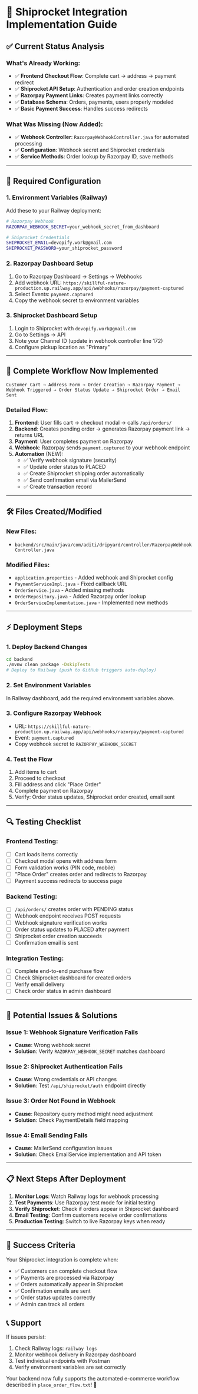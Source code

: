 # 🚀 Shiprocket Integration Implementation Guide

## ✅ **Current Status Analysis**

### **What's Already Working:**
- ✅ **Frontend Checkout Flow**: Complete cart → address → payment redirect
- ✅ **Shiprocket API Setup**: Authentication and order creation endpoints
- ✅ **Razorpay Payment Links**: Creates payment links correctly
- ✅ **Database Schema**: Orders, payments, users properly modeled
- ✅ **Basic Payment Success**: Handles success redirects

### **What Was Missing (Now Added):**
- ✅ **Webhook Controller**: `RazorpayWebhookController.java` for automated processing
- ✅ **Configuration**: Webhook secret and Shiprocket credentials
- ✅ **Service Methods**: Order lookup by Razorpay ID, save methods

---

## 🔧 **Required Configuration**

### **1. Environment Variables (Railway)**
Add these to your Railway deployment:

```bash
# Razorpay Webhook
RAZORPAY_WEBHOOK_SECRET=your_webhook_secret_from_dashboard

# Shiprocket Credentials  
SHIPROCKET_EMAIL=devopify.work@gmail.com
SHIPROCKET_PASSWORD=your_shiprocket_password
```

### **2. Razorpay Dashboard Setup**
1. Go to Razorpay Dashboard → Settings → Webhooks
2. Add webhook URL: `https://skillful-nature-production.up.railway.app/api/webhooks/razorpay/payment-captured`
3. Select Events: `payment.captured`
4. Copy the webhook secret to environment variables

### **3. Shiprocket Dashboard Setup**
1. Login to Shiprocket with `devopify.work@gmail.com`
2. Go to Settings → API
3. Note your Channel ID (update in webhook controller line 172)
4. Configure pickup location as "Primary"

---

## 🔄 **Complete Workflow Now Implemented**

```
Customer Cart → Address Form → Order Creation → Razorpay Payment → 
Webhook Triggered → Order Status Update → Shiprocket Order → Email Sent
```

### **Detailed Flow:**

1. **Frontend**: User fills cart → checkout modal → calls `/api/orders/`
2. **Backend**: Creates pending order → generates Razorpay payment link → returns URL
3. **Payment**: User completes payment on Razorpay
4. **Webhook**: Razorpay sends `payment.captured` to your webhook endpoint
5. **Automation** (NEW):
   - ✅ Verify webhook signature (security)
   - ✅ Update order status to PLACED
   - ✅ Create Shiprocket shipping order automatically
   - ✅ Send confirmation email via MailerSend
   - ✅ Create transaction record

---

## 🛠 **Files Created/Modified**

### **New Files:**
- `backend/src/main/java/com/aditi/dripyard/controller/RazorpayWebhookController.java`

### **Modified Files:**
- `application.properties` - Added webhook and Shiprocket config
- `PaymentServiceImpl.java` - Fixed callback URL
- `OrderService.java` - Added missing methods
- `OrderRepository.java` - Added Razorpay order lookup
- `OrderServiceImplementation.java` - Implemented new methods

---

## ⚡ **Deployment Steps**

### **1. Deploy Backend Changes**
```bash
cd backend
./mvnw clean package -DskipTests
# Deploy to Railway (push to GitHub triggers auto-deploy)
```

### **2. Set Environment Variables**
In Railway dashboard, add the required environment variables above.

### **3. Configure Razorpay Webhook**
- URL: `https://skillful-nature-production.up.railway.app/api/webhooks/razorpay/payment-captured`
- Event: `payment.captured`
- Copy webhook secret to `RAZORPAY_WEBHOOK_SECRET`

### **4. Test the Flow**
1. Add items to cart
2. Proceed to checkout
3. Fill address and click "Place Order"
4. Complete payment on Razorpay
5. Verify: Order status updates, Shiprocket order created, email sent

---

## 🔍 **Testing Checklist**

### **Frontend Testing:**
- [ ] Cart loads items correctly
- [ ] Checkout modal opens with address form
- [ ] Form validation works (PIN code, mobile)
- [ ] "Place Order" creates order and redirects to Razorpay
- [ ] Payment success redirects to success page

### **Backend Testing:**
- [ ] `/api/orders/` creates order with PENDING status
- [ ] Webhook endpoint receives POST requests
- [ ] Webhook signature verification works
- [ ] Order status updates to PLACED after payment
- [ ] Shiprocket order creation succeeds
- [ ] Confirmation email is sent

### **Integration Testing:**
- [ ] Complete end-to-end purchase flow
- [ ] Check Shiprocket dashboard for created orders
- [ ] Verify email delivery
- [ ] Check order status in admin dashboard

---

## 🚨 **Potential Issues & Solutions**

### **Issue 1: Webhook Signature Verification Fails**
- **Cause**: Wrong webhook secret
- **Solution**: Verify `RAZORPAY_WEBHOOK_SECRET` matches dashboard

### **Issue 2: Shiprocket Authentication Fails**
- **Cause**: Wrong credentials or API changes
- **Solution**: Test `/api/shiprocket/auth` endpoint directly

### **Issue 3: Order Not Found in Webhook**
- **Cause**: Repository query method might need adjustment
- **Solution**: Check PaymentDetails field mapping

### **Issue 4: Email Sending Fails**
- **Cause**: MailerSend configuration issues
- **Solution**: Check EmailService implementation and API token

---

## 📋 **Next Steps After Deployment**

1. **Monitor Logs**: Watch Railway logs for webhook processing
2. **Test Payments**: Use Razorpay test mode for initial testing
3. **Verify Shiprocket**: Check if orders appear in Shiprocket dashboard
4. **Email Testing**: Confirm customers receive order confirmations
5. **Production Testing**: Switch to live Razorpay keys when ready

---

## 🎯 **Success Criteria**

Your Shiprocket integration is complete when:
- ✅ Customers can complete checkout flow
- ✅ Payments are processed via Razorpay
- ✅ Orders automatically appear in Shiprocket
- ✅ Confirmation emails are sent
- ✅ Order status updates correctly
- ✅ Admin can track all orders

## 📞 **Support**

If issues persist:
1. Check Railway logs: `railway logs`
2. Monitor webhook delivery in Razorpay dashboard
3. Test individual endpoints with Postman
4. Verify environment variables are set correctly

Your backend now fully supports the automated e-commerce workflow described in `place_order_flow.txt`! 🎉